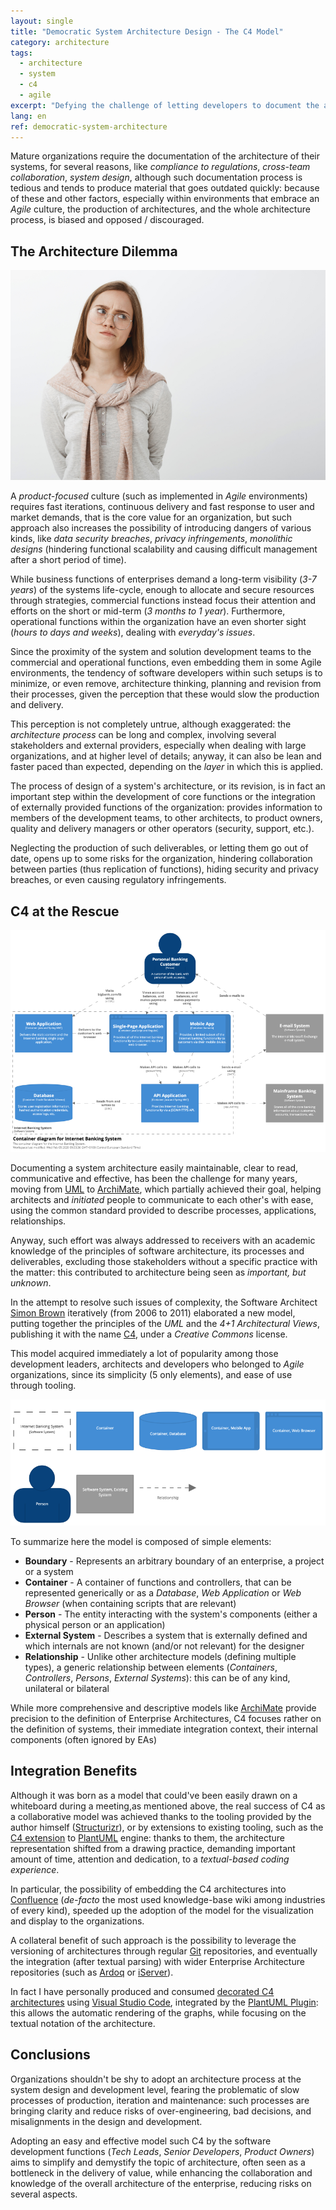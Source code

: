```yaml
---
layout: single
title: "Democratic System Architecture Design - The C4 Model"
category: architecture
tags:
  - architecture
  - system
  - c4
  - agile
excerpt: "Defying the challenge of letting developers to document the architecture of the systems through the development phases and versions"
lang: en
ref: democratic-system-architecture
---
```


Mature organizations require the documentation of the architecture of their systems, for several reasons, like _compliance to regulations_, _cross-team collaboration_, _system design_, although such documentation process is tedious and tends to produce material that goes outdated quickly: because of these and other factors, especially within environments that embrace an _Agile_ culture, the production of architectures, and the whole architecture process, is biased and opposed / discouraged.

## The Architecture Dilemma

![Perplexed Woman - Dilemma](/assets/img/2022-09-10-democratic-system-arch/perplexed-gloomy-smart-woman.jpg)

A _product-focused_ culture (such as implemented in _Agile_ environments) requires fast iterations, continuous delivery and fast response to user and market demands, that is the core value for an organization, but such approach also increases the possibility of introducing dangers of various kinds, like _data security breaches_, _privacy infringements_, _monolithic designs_ (hindering functional scalability and causing difficult management after a short period of time).

While business functions of enterprises demand a long-term visibility (_3-7 years_) of the systems life-cycle, enough to allocate and secure resources through strategies, commercial functions instead focus their attention and efforts on the short or mid-term (_3 months to 1 year_). Furthermore, operational functions within the organization have an even shorter sight (_hours to days and weeks_), dealing with _everyday's issues_.

Since the proximity of the system and solution development teams to the commercial and operational functions, even embedding them in some Agile environments, the tendency of software developers within such setups is to minimize, or even remove, architecture thinking, planning and revision from their processes, given the perception that these would slow the production and delivery.

This perception is not completely untrue, although exaggerated: the _architecture process_ can be long and complex, involving several stakeholders and external providers, especially when dealing with large organizations, and at higher level of details; anyway, it can also be lean and faster paced than expected, depending on the _layer_ in which this is applied.

The process of design of a system's architecture, or its revision, is in fact an important step within the development of core functions or the integration of externally provided functions of the organization: provides information to members of the development teams, to other architects, to product owners, quality and delivery managers or other operators (security, support, etc.).

Neglecting the production of such deliverables, or letting them go out of date, opens up to some risks for the organization, hindering collaboration between parties (thus replication of functions), hiding security and privacy breaches, or even causing regulatory infringements.

## C4 at the Rescue

![C4 Containers](/assets/img/2022-09-10-democratic-system-arch/bigbankplc-Containers.png)

Documenting a system architecture easily maintainable, clear to read, communicative and effective, has been the challenge for many years, moving from [UML](https://uml.org) to [ArchiMate](https://pubs.opengroup.org/architecture/archimate3-doc/), which partially achieved their goal, helping architects and _initiated_ people to communicate to each other's with ease, using the common standard provided to describe processes, applications, relationships.

Anyway, such effort was always addressed to receivers with an academic knowledge of the principles of software architecture, its processes and deliverables, excluding those stakeholders without a specific practice with the matter: this contributed to architecture being seen as _important, but unknown_.

In the attempt to resolve such issues of complexity, the Software Architect [Simon Brown](https://simonbrown.je/) iteratively (from 2006 to 2011) elaborated a new model, putting together the principles of the  _UML_ and the _4+1 Architectural Views_, publishing it with the name [C4](https://c4model.com), under a _Creative Commons_ license.

This model acquired immediately a lot of popularity among those development leaders, architects and developers who belonged to _Agile_ organizations, since its simplicity (5 only elements), and ease of use through tooling.

![C4 Models](/assets/img/2022-09-10-democratic-system-arch/c4-elements.png)

To summarize here the model is composed of simple elements:

* **Boundary** - Represents an arbitrary boundary of an enterprise, a project or a system
* **Container** - A container of functions and controllers, that can be represented generically or as a _Database_, _Web Application_ or _Web Browser_ (when containing scripts that are relevant)
* **Person** - The entity interacting with the system's components (either a physical person or an application)
* **External System** - Describes a system that is externally defined and which internals are not known (and/or not relevant) for the designer
* **Relationship** - Unlike other architecture models (defining multiple types), a generic relationship between elements (_Containers_, _Controllers_, _Persons_, _External Systems_): this can be of any kind, unilateral or bilateral

While more comprehensive and descriptive models like [ArchiMate](https://pubs.opengroup.org/architecture/archimate3-doc/) provide precision to the definition of Enterprise Architectures, C4 focuses rather on the definition of systems, their immediate integration context, their internal components (often ignored by EAs)

## Integration Benefits

Although it was born as a model that could've been easily drawn on a whiteboard during a meeting,as mentioned above, the real success of C4 as a collaborative model was achieved thanks to the tooling provided by the author himself ([Structurizr](https://structurizr.com)), or by extensions to existing tooling, such as the [C4 extension](https://github.com/plantuml-stdlib/C4-PlantUML) to [PlantUML](https://plantuml.com/) engine: thanks to them, the architecture representation shifted from a drawing practice, demanding important amount of time, attention and dedication, to a _textual-based coding experience_.

In particular, the possibility of embedding the C4 architectures into [Confluence](https://www.atlassian.com/software/confluence) (_de-facto_ the most used knowledge-base wiki among industries of every kind), speeded up the adoption of the model for the visualization and display to the organizations.

A collateral benefit of such approach is the possibility to leverage the versioning of architectures through regular [Git](https://git-scm.com/) repositories, and eventually the integration (after textual parsing) with wider Enterprise Architecture repositories (such as [Ardoq](https://ardoq.com) or [iServer](https://www.orbussoftware.com/iServer)).

In fact I have personally produced and consumed [decorated C4 architectures](https://github.com/plantuml-stdlib/C4-PlantUML) using [Visual Studio Code](https://code.visualstudio.com), integrated by the [PlantUML Plugin](https://marketplace.visualstudio.com/items?itemName=jebbs.plantuml): this allows the automatic rendering of the graphs, while focusing on the textual notation of the architecture.

## Conclusions

Organizations shouldn't be shy to adopt an architecture process at the system design and development level, fearing the problematic of slow processes of production, iteration and maintenance: such processes are bringing clarity and reduce risks of over-engineering, bad decisions, and misalignments in the design and development.

Adopting an easy and effective model such C4 by the software development functions (_Tech Leads_, _Senior Developers_, _Product Owners_) aims to simplify and demystify the topic of architecture, often seen as a bottleneck in the delivery of value, while enhancing the collaboration and knowledge of the overall architecture of the enterprise, reducing risks on several aspects.